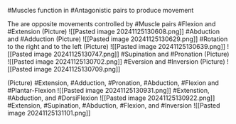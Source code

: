 #Muscles function in #Antagonistic pairs to produce movement

The are opposite movements controlled by #Muscle pairs
	#Flexion and #Extension
		(Picture)
			![[Pasted image 20241125130608.png]]
	#Abduction and #Adduction
		(Picture)
			![[Pasted image 20241125130629.png]]
	#Rotation to the right and to the left
		(Picture)
			![[Pasted image 20241125130639.png]]
			![[Pasted image 20241125130747.png]]
	#Supination and #Pronation
		(Picture)
			![[Pasted image 20241125130702.png]]
	#Eversion and #Inversion
		(Picture)
			![[Pasted image 20241125130709.png]]

(Picture)
	#Extension, #Adduction, #Pronation, #Abduction, #Flexion and #Plantar-Flexion
		![[Pasted image 20241125130931.png]]
	#Extenstion, #Abduction, and #DorsiFlexion
		![[Pasted image 20241125130922.png]]
	#Extension, #Supination, #Abduction, #Flexion, and #Inversion 
		![[Pasted image 20241125131101.png]]






















